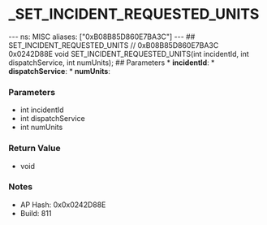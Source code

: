 # _SET_INCIDENT_REQUESTED_UNITS

--- ns: MISC aliases: ["0xB08B85D860E7BA3C"] --- ## SET_INCIDENT_REQUESTED_UNITS  // 0xB08B85D860E7BA3C 0x0242D88E void SET_INCIDENT_REQUESTED_UNITS(int incidentId, int dispatchService, int numUnits);   ## Parameters * **incidentId**: * **dispatchService**: * **numUnits**:

### Parameters
* int incidentId
* int dispatchService
* int numUnits

### Return Value
* void

### Notes
* AP Hash: 0x0x0242D88E
* Build: 811

